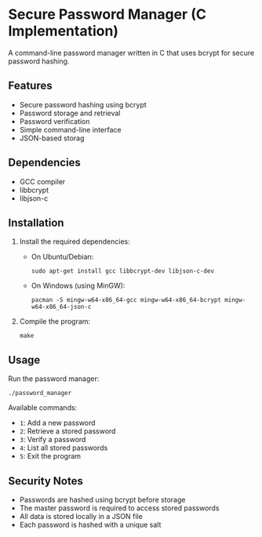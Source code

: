 # Secure Password Manager (C Implementation)

A command-line password manager written in C that uses bcrypt for secure password hashing.
  
## Features
- Secure password hashing using bcrypt
- Password storage and retrieval
- Password verification
- Simple command-line interface
- JSON-based storag

## Dependencies
- GCC compiler
- libbcrypt
- libjson-c

## Installation
1. Install the required dependencies:
   - On Ubuntu/Debian:
     ```
     sudo apt-get install gcc libbcrypt-dev libjson-c-dev
     ```
   - On Windows (using MinGW):
     ```
     pacman -S mingw-w64-x86_64-gcc mingw-w64-x86_64-bcrypt mingw-w64-x86_64-json-c
     ```

2. Compile the program:
   ```
   make
   ```

## Usage
Run the password manager:
```
./password_manager
```

Available commands:
- `1`: Add a new password
- `2`: Retrieve a stored password
- `3`: Verify a password
- `4`: List all stored passwords
- `5`: Exit the program

## Security Notes
- Passwords are hashed using bcrypt before storage
- The master password is required to access stored passwords
- All data is stored locally in a JSON file
- Each password is hashed with a unique salt 